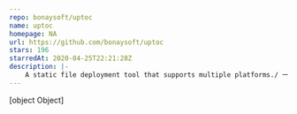 ```yaml
---
repo: bonaysoft/uptoc
name: uptoc
homepage: NA
url: https://github.com/bonaysoft/uptoc
stars: 196
starredAt: 2020-04-25T22:21:28Z
description: |-
    A static file deployment tool that supports multiple platforms./ 一个支持多家云厂商的静态文件部署工具
---
```


[object Object]
